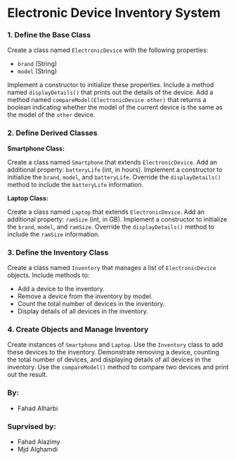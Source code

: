 # Electronic Device Inventory System

### 1. Define the Base Class

Create a class named `ElectronicDevice` with the following properties:
- `brand` (String)
- `model` (String)

Implement a constructor to initialize these properties. Include a method named `displayDetails()` that prints out the details of the device. Add a method named `compareModel(ElectronicDevice other)` that returns a boolean indicating whether the model of the current device is the same as the model of the `other` device.

### 2. Define Derived Classes

**Smartphone Class:**

Create a class named `Smartphone` that extends `ElectronicDevice`. Add an additional property: `batteryLife` (int, in hours). Implement a constructor to initialize the `brand`, `model`, and `batteryLife`. Override the `displayDetails()` method to include the `batteryLife` information.

**Laptop Class:**

Create a class named `Laptop` that extends `ElectronicDevice`. Add an additional property: `ramSize` (int, in GB). Implement a constructor to initialize the `brand`, `model`, and `ramSize`. Override the `displayDetails()` method to include the `ramSize` information.

### 3. Define the Inventory Class

Create a class named `Inventory` that manages a list of `ElectronicDevice` objects. Include methods to:
- Add a device to the inventory.
- Remove a device from the inventory by model.
- Count the total number of devices in the inventory.
- Display details of all devices in the inventory.

### 4. Create Objects and Manage Inventory

Create instances of `Smartphone` and `Laptop`. Use the `Inventory` class to add these devices to the inventory. Demonstrate removing a device, counting the total number of devices, and displaying details of all devices in the inventory. Use the `compareModel()` method to compare two devices and print out the result.

### By:
- Fahad Alharbi

### Suprvised by:
- Fahad Alazimy 
- Mjd Alghamdi


